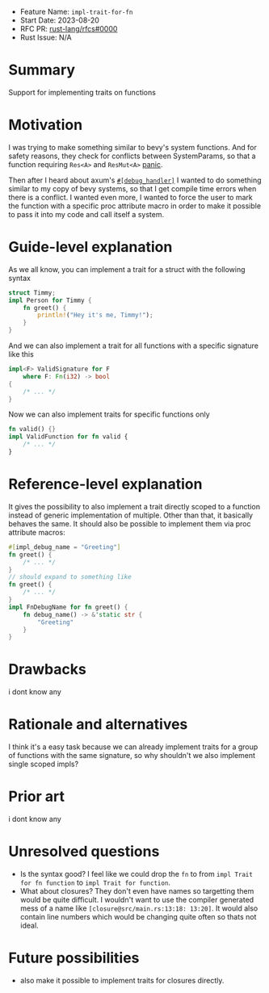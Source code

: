 - Feature Name: `impl-trait-for-fn`
- Start Date: 2023-08-20
- RFC PR: [rust-lang/rfcs#0000](https://github.com/rust-lang/rfcs/pull/0000)
- Rust Issue: N/A

# Summary
[summary]: #summary

Support for implementing traits on functions

# Motivation
[motivation]: #motivation

I was trying to make something similar to bevy's system functions. And for safety reasons, they check for conflicts between SystemParams, so that a function requiring `Res<A>` and `ResMut<A>` [panic](https://github.com/bevyengine/bevy/blob/main/crates/bevy_ecs/src/system/system_param.rs#L421).

Then after I heard about axum's [`#[debug_handler]`](https://docs.rs/axum/latest/axum/attr.debug_handler.html) I wanted to do something similar to my copy of bevy systems, so that I get compile time errors when there is a conflict. I wanted even more, I wanted to force the user to mark the function with a specific proc attribute macro in order to make it possible to pass it into my code and call itself a system.

# Guide-level explanation
[guide-level-explanation]: #guide-level-explanation

As we all know, you can implement a trait for a struct with the following syntax
```rust
struct Timmy;
impl Person for Timmy {
    fn greet() {
        println!("Hey it's me, Timmy!");
    }
}
```
And we can also implement a trait for all functions with a specific signature like this
```rust
impl<F> ValidSignature for F
    where F: Fn(i32) -> bool
{
    /* ... */
}
```
Now we can also implement traits for specific functions only
```rust
fn valid() {}
impl ValidFunction for fn valid {
    /* ... */
}
```

# Reference-level explanation
[reference-level-explanation]: #reference-level-explanation

It gives the possibility to also implement a trait directly scoped to a function instead of generic implementation of multiple. Other than that, it basically behaves the same. It should also be possible to implement them via proc attribute macros:
```rust
#[impl_debug_name = "Greeting"]
fn greet() {
    /* ... */
}
// should expand to something like
fn greet() {
    /* ... */
}
impl FnDebugName for fn greet() {
    fn debug_name() -> &'static str {
        "Greeting"
    }
}
```

# Drawbacks
[drawbacks]: #drawbacks

i dont know any

# Rationale and alternatives
[rationale-and-alternatives]: #rationale-and-alternatives

I think it's a easy task because we can already implement traits for a group of functions with the same signature, so why shouldn't we also implement single scoped impls?

# Prior art
[prior-art]: #prior-art

i dont know any

# Unresolved questions
[unresolved-questions]: #unresolved-questions

- Is the syntax good? I feel like we could drop the `fn` to from `impl Trait for fn function` to `impl Trait for function`.
- What about closures? They don't even have names so targetting them would be quite difficult. I wouldn't want to use the compiler generated mess of a name like `[closure@src/main.rs:13:18: 13:20]`. It would also contain line numbers which would be changing quite often so thats not ideal.

# Future possibilities
[future-possibilities]: #future-possibilities

- also make it possible to implement traits for closures directly.